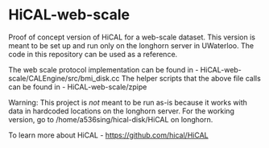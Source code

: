 # HiCAL-web-scale
Proof of concept version of HiCAL for a web-scale dataset. This version is meant to be set up and run only on the longhorn server in UWaterloo. The code in this repository can be used as a reference.

The web scale protocol implementation can be found in - HiCAL-web-scale/CALEngine/src/bmi_disk.cc
The helper scripts that the above file calls can be found in - HiCAL-web-scale/zpipe

Warning: This project is *not* meant to be run as-is because it works with data in hardcoded locations on the longhorn server. For the working version, go to /home/a536sing/hical-disk/HiCAL on longhorn.

To learn more about HiCAL - https://github.com/hical/HiCAL
